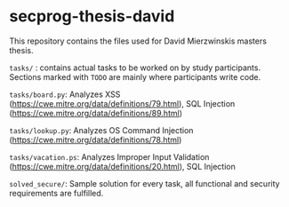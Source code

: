 # secprog-thesis-david

This repository contains the files used for David Mierzwinskis masters thesis.


`tasks/` : contains actual tasks to be worked on by study participants. Sections marked with ```TODO``` are mainly where participants write code. 

`tasks/board.py`: Analyzes XSS (https://cwe.mitre.org/data/definitions/79.html), SQL Injection (https://cwe.mitre.org/data/definitions/89.html)

`tasks/lookup.py`: Analyzes OS Command Injection (https://cwe.mitre.org/data/definitions/78.html)

`tasks/vacation.ps`: Analyzes Improper Input Validation (https://cwe.mitre.org/data/definitions/20.html), SQL Injection

`solved_secure/`: Sample solution for every task, all functional and security requirements are fulfilled.
